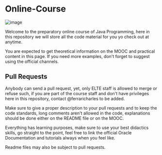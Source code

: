 # Online-Course

![image](https://media.giphy.com/media/7yxKlEZn6GfhS/giphy.gif)

Welcome to the preparatory online course of Java Programming, here in this repository we will store all the code material for you yo check out at anytime.

You are expected to get theoretical information on the MOOC and practical content in this page. If you need more examples, don't forget to suggest using the official channels.


## Pull Requests

Anybody can send a pull request, yet, only ELTE staff is allowed to merge or refuse such, if you are part of the course staff and don't have privileges here in this repository, contact @ferraricharles to be added.

Make sure to give a proper description to your pull requests and to keep the code standards, long comments aren't allowed in the code, explanations should be done either on the README file or on the MOOC.

Everything has learning purposes, make sure to use your best didactics skills, go straight to the point, feel free to link the official Oracle Documentation and tutorials always when you feel like.

Readme files may also be subject to pull requests.
